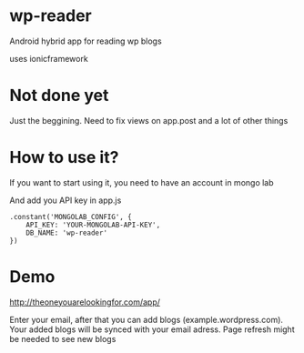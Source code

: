 # wp-reader
Android hybrid app for reading wp blogs

uses ionicframework

# Not done yet

Just the beggining. Need to fix views on app.post and a lot of other things

# How to use it?

If you want to start using it, you need to have an account in mongo lab

And add you API key in app.js

````
.constant('MONGOLAB_CONFIG', {
	API_KEY: 'YOUR-MONGOLAB-API-KEY',
	DB_NAME: 'wp-reader'
})
````


# Demo

http://theoneyouarelookingfor.com/app/

Enter your email, after that you can add blogs (example.wordpress.com). Your added blogs will be synced with your email adress. Page refresh might be needed to see new blogs
